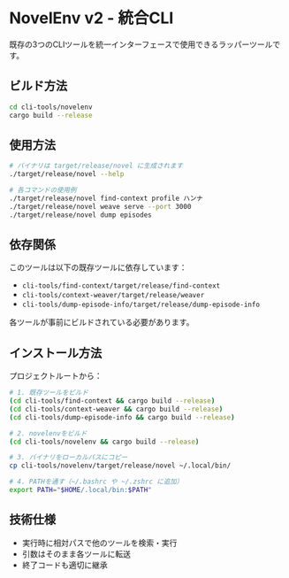# NovelEnv v2 - 統合CLI

既存の3つのCLIツールを統一インターフェースで使用できるラッパーツールです。

## ビルド方法

```bash
cd cli-tools/novelenv
cargo build --release
```

## 使用方法

```bash
# バイナリは target/release/novel に生成されます
./target/release/novel --help

# 各コマンドの使用例
./target/release/novel find-context profile ハンナ
./target/release/novel weave serve --port 3000
./target/release/novel dump episodes
```

## 依存関係

このツールは以下の既存ツールに依存しています：
- `cli-tools/find-context/target/release/find-context`
- `cli-tools/context-weaver/target/release/weaver`
- `cli-tools/dump-episode-info/target/release/dump-episode-info`

各ツールが事前にビルドされている必要があります。

## インストール方法

プロジェクトルートから：

```bash
# 1. 既存ツールをビルド
(cd cli-tools/find-context && cargo build --release)
(cd cli-tools/context-weaver && cargo build --release)
(cd cli-tools/dump-episode-info && cargo build --release)

# 2. novelenvをビルド
(cd cli-tools/novelenv && cargo build --release)

# 3. バイナリをローカルパスにコピー
cp cli-tools/novelenv/target/release/novel ~/.local/bin/

# 4. PATHを通す（~/.bashrc や ~/.zshrc に追加）
export PATH="$HOME/.local/bin:$PATH"
```

## 技術仕様

- 実行時に相対パスで他のツールを検索・実行
- 引数はそのまま各ツールに転送
- 終了コードも適切に継承